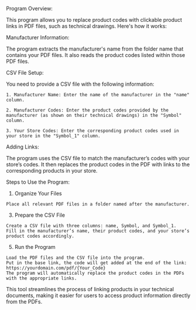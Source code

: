 Program Overview:

  This program allows you to replace product codes with clickable product links in PDF files, such as technical drawings. Here's how it works:

Manufacturer Information:

  The program extracts the manufacturer's name from the folder name that contains your PDF files.
  It also reads the product codes listed within those PDF files.

CSV File Setup:

  You need to provide a CSV file with the following information:
  
    1. Manufacturer Name: Enter the name of the manufacturer in the "name" column.
    
    2. Manufacturer Codes: Enter the product codes provided by the manufacturer (as shown on their technical drawings) in the "Symbol" column.
    
    3. Your Store Codes: Enter the corresponding product codes used in your store in the "Symbol_1" column.
    
Adding Links:

  The program uses the CSV file to match the manufacturer’s codes with your store’s codes.
  It then replaces the product codes in the PDF with links to the corresponding products in your store.

Steps to Use the Program:

  1. Organize Your Files
     
    Place all relevant PDF files in a folder named after the manufacturer.

  3. Prepare the CSV File
     
    Create a CSV file with three columns: name, Symbol, and Symbol_1.
    Fill in the manufacturer’s name, their product codes, and your store’s product codes accordingly.

  5. Run the Program
     
    Load the PDF files and the CSV file into the program.
    Put in the base link, the code will get added at the end of the link: https://yourdomain.com/pdf/{Your_Code}
    The program will automatically replace the product codes in the PDFs with the appropriate links.

This tool streamlines the process of linking products in your technical documents, making it easier for users to access product information directly from the PDFs.
